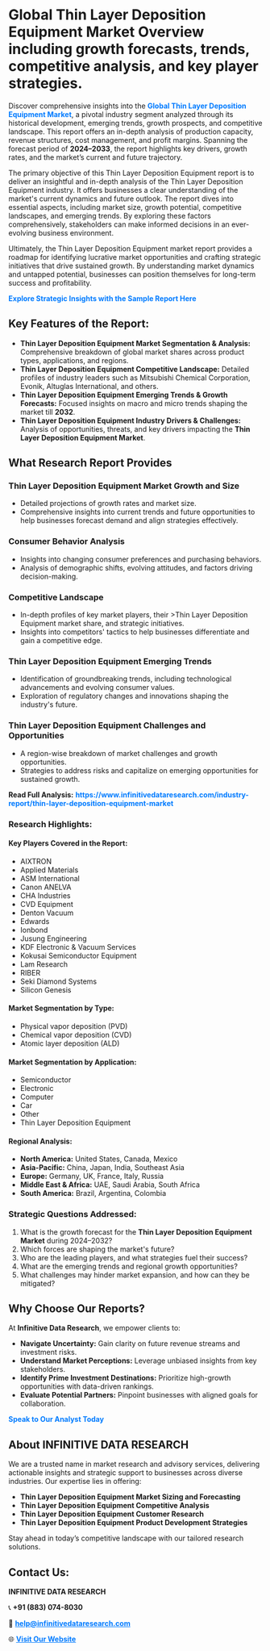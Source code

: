 <h1>Global Thin Layer Deposition Equipment Market Overview including growth forecasts, trends, competitive analysis, and key player strategies.</h1>
<p>
Discover comprehensive insights into the 
<a href="https://www.infinitivedataresearch.com/industry-report/thin-layer-deposition-equipment-market" rel="dofollow" style="color: #007BFF; text-decoration: none;"><strong>Global Thin Layer Deposition Equipment Market</strong></a>, a pivotal industry segment analyzed through its historical development, emerging trends, growth prospects, and competitive landscape. This report offers an in-depth analysis of production capacity, revenue structures, cost management, and profit margins. Spanning the forecast period of <strong>2024–2033</strong>, the report highlights key drivers, growth rates, and the market’s current and future trajectory.
</p>
<p>
The primary objective of this Thin Layer Deposition Equipment report is to deliver an insightful and in-depth analysis of the Thin Layer Deposition Equipment industry. It offers businesses a clear understanding of the market's current dynamics and future outlook. The report dives into essential aspects, including market size, growth potential, competitive landscapes, and emerging trends. By exploring these factors comprehensively, stakeholders can make informed decisions in an ever-evolving business environment.
</p>
<p>
Ultimately, the Thin Layer Deposition Equipment market report provides a roadmap for identifying lucrative market opportunities and crafting strategic initiatives that drive sustained growth. By understanding market dynamics and untapped potential, businesses can position themselves for long-term success and profitability.
</p>
<p>
<a href="https://www.infinitivedataresearch.com/request-sample/reportId=111828" style="color: #007BFF; text-decoration: none;"><strong>Explore Strategic Insights with the Sample Report Here</strong></a>
</p>

<h2>Key Features of the Report:</h2>
<ul>
<li><strong>Thin Layer Deposition Equipment Market Segmentation & Analysis:</strong> Comprehensive breakdown of global market shares across product types, applications, and regions.</li>
<li><strong>Thin Layer Deposition Equipment Competitive Landscape:</strong> Detailed profiles of industry leaders such as Mitsubishi Chemical Corporation, Evonik, Altuglas International, and others.</li>
<li><strong>Thin Layer Deposition Equipment Emerging Trends & Growth Forecasts:</strong> Focused insights on macro and micro trends shaping the market till <strong>2032</strong>.</li>
<li><strong>Thin Layer Deposition Equipment Industry Drivers & Challenges:</strong> Analysis of opportunities, threats, and key drivers impacting the <strong>Thin Layer Deposition Equipment Market</strong>.</li>
</ul>

<h2>What Research Report Provides</h2>
<h3>Thin Layer Deposition Equipment Market Growth and Size</h3>
<ul>
<li>Detailed projections of growth rates and market size.</li>
<li>Comprehensive insights into current trends and future opportunities to help businesses forecast demand and align strategies effectively.</li>
</ul>

<h3>Consumer Behavior Analysis</h3>
<ul>
<li>Insights into changing consumer preferences and purchasing behaviors.</li>
<li>Analysis of demographic shifts, evolving attitudes, and factors driving decision-making.</li>
</ul>

<h3>Competitive Landscape</h3>
<ul>
<li>In-depth profiles of key market players, their >Thin Layer Deposition Equipment market share, and strategic initiatives.</li>
<li>Insights into competitors' tactics to help businesses differentiate and gain a competitive edge.</li>
</ul>

<h3>Thin Layer Deposition Equipment Emerging Trends</h3>
<ul>
<li>Identification of groundbreaking trends, including technological advancements and evolving consumer values.</li>
<li>Exploration of regulatory changes and innovations shaping the industry's future.</li>
</ul>

<h3>Thin Layer Deposition Equipment Challenges and Opportunities</h3>
<ul>
<li>A region-wise breakdown of market challenges and growth opportunities.</li>
<li>Strategies to address risks and capitalize on emerging opportunities for sustained growth.</li>
</ul>
<p><strong>Read Full Analysis:</strong> <a href="https://www.infinitivedataresearch.com/industry-report/thin-layer-deposition-equipment-market" rel="dofollow" style="color: #007BFF; text-decoration: none;"><strong>https://www.infinitivedataresearch.com/industry-report/thin-layer-deposition-equipment-market</strong></a></p>
<h3>Research Highlights:</h3>
<h4>Key Players Covered in the Report:</h4>
<ul><li>AIXTRON</li><li>Applied Materials</li><li>ASM International</li><li>Canon ANELVA</li><li>CHA Industries</li><li>CVD Equipment</li><li>Denton Vacuum</li><li>Edwards</li><li>Ionbond</li><li>Jusung Engineering</li><li>KDF Electronic &amp; Vacuum Services</li><li>Kokusai Semiconductor Equipment</li><li>Lam Research</li><li>RIBER</li><li>Seki Diamond Systems</li><li>Silicon Genesis</li></ul>
<h4>Market Segmentation by Type:</h4>
<ul><li>Physical vapor deposition (PVD)</li><li>Chemical vapor deposition (CVD)</li><li>Atomic layer deposition (ALD)</li></ul>
<h4>Market Segmentation by Application:</h4>
<ul><li>Semiconductor</li><li>Electronic</li><li>Computer</li><li>Car</li><li>Other</li><li>Thin Layer Deposition Equipment</li></ul>

<h4>Regional Analysis:</h4>
<ul>
<li><strong>North America:</strong> United States, Canada, Mexico</li>
<li><strong>Asia-Pacific:</strong> China, Japan, India, Southeast Asia</li>
<li><strong>Europe:</strong> Germany, UK, France, Italy, Russia</li>
<li><strong>Middle East & Africa:</strong> UAE, Saudi Arabia, South Africa</li>
<li><strong>South America:</strong> Brazil, Argentina, Colombia</li>
</ul>

<h3>Strategic Questions Addressed:</h3>
<ol>
<li>What is the growth forecast for the <strong>Thin Layer Deposition Equipment Market</strong> during 2024–2032?</li>
<li>Which forces are shaping the market's future?</li>
<li>Who are the leading players, and what strategies fuel their success?</li>
<li>What are the emerging trends and regional growth opportunities?</li>
<li>What challenges may hinder market expansion, and how can they be mitigated?</li>
</ol>

<h2>Why Choose Our Reports?</h2>
<p>At <strong>Infinitive Data Research</strong>, we empower clients to:</p>
<ul>
<li><strong>Navigate Uncertainty:</strong> Gain clarity on future revenue streams and investment risks.</li>
<li><strong>Understand Market Perceptions:</strong> Leverage unbiased insights from key stakeholders.</li>
<li><strong>Identify Prime Investment Destinations:</strong> Prioritize high-growth opportunities with data-driven rankings.</li>
<li><strong>Evaluate Potential Partners:</strong> Pinpoint businesses with aligned goals for collaboration.</li>
</ul>
<p><a href="https://www.infinitivedataresearch.com/industry-report/thin-layer-deposition-equipment-market" rel="dofollow" style="color: #007BFF; text-decoration: none;"><strong>Speak to Our Analyst Today</strong></a></p>

<h2>About INFINITIVE DATA RESEARCH</h2>
<p>We are a trusted name in market research and advisory services, delivering actionable insights and strategic support to businesses across diverse industries. Our expertise lies in offering:</p>
<ul>
<li><strong>Thin Layer Deposition Equipment Market Sizing and Forecasting</strong></li>
<li><strong>Thin Layer Deposition Equipment Competitive Analysis</strong></li>
<li><strong>Thin Layer Deposition Equipment Customer Research</strong></li>
<li><strong>Thin Layer Deposition Equipment Product Development Strategies</strong></li>
</ul>
<p>Stay ahead in today’s competitive landscape with our tailored research solutions.</p>

<h2>Contact Us:</h2>
<p><strong>INFINITIVE DATA RESEARCH</strong></p>
<p>📞 <strong>+91 (883) 074-8030</strong></p>
<p>📧 <strong><a href="mailto:help@infinitivedataresearch.com" style="color: #007BFF;">help@infinitivedataresearch.com</a></strong></p>
<p>🌐 <strong><a href="https://www.infinitivedataresearch.com" rel="dofollow" style="color: #007BFF;">Visit Our Website</a></strong></p>